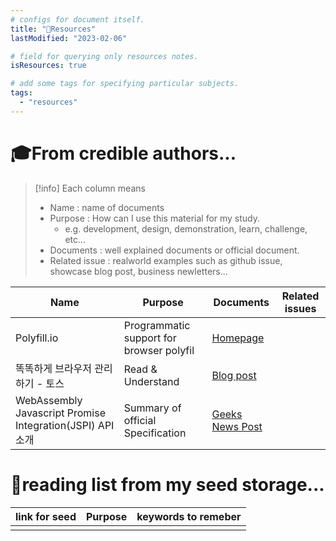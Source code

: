 ```yaml
---
# configs for document itself.
title: "🚚Resources"
lastModified: "2023-02-06"

# field for querying only resources notes.
isResources: true

# add some tags for specifying particular subjects.
tags:
  - "resources"
---
```

# 🎓From credible authors...
> [!info] Each column means
> - Name : name of documents
> - Purpose : How can I use this material for my study.
> 	- e.g. development, design, demonstration, learn, challenge, etc...
> - Documents : well explained documents or official document.
> - Related issue : realworld examples such as github issue, showcase blog post, business newletters...

| Name                                                      | Purpose                                  | Documents                                              | Related issues |
| --------------------------------------------------------- | ---------------------------------------- | ------------------------------------------------------ | -------------- |
| Polyfill.io                                               | Programmatic support for browser polyfil | [Homepage](https://polyfill.io/v3/)                    |                |
| 똑똑하게 브라우저 관리하기 - 토스                         | Read & Understand                        | [Blog post](https://toss.tech/article/smart-polyfills) |                |
| WebAssembly Javascript Promise Integration(JSPI) API 소개 | Summary of official Specification        | [Geeks News Post](https://news.hada.io/topic?id=8317)                                                       |                |

# 🌱reading list from my seed storage...
| link for seed | Purpose | keywords to remeber |
| ------------- | ------- | ----------------- |
|               |         |                   |
